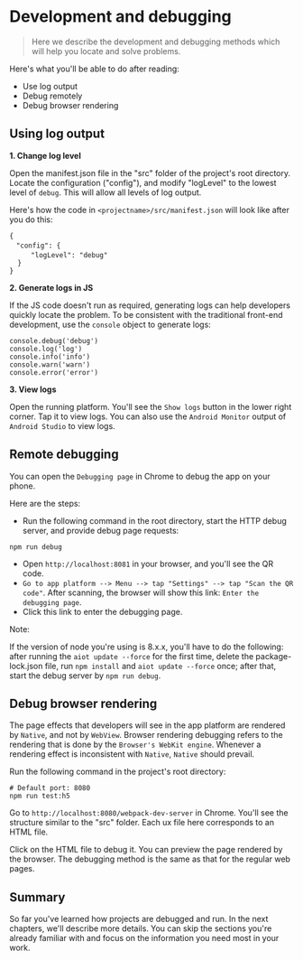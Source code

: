 # Development and debugging

> Here we describe the development and debugging methods which will help you locate and solve problems.

Here's what you'll be able to do after reading:

- Use log output
- Debug remotely
- Debug browser rendering

## Using log output

**1. Change log level**

Open the manifest.json file in the "src" folder of the project's root directory. Locate the configuration ("config"), and modify "logLevel" to the lowest level of `debug`. This will allow all levels of log output.

Here's how the code in `<projectname>/src/manifest.json` will look like after you do this:

```
{
　"config": {
  　　"logLevel": "debug"
  }
}
```

**2. Generate logs in JS**

If the JS code doesn't run as required, generating logs can help developers quickly locate the problem. To be consistent with the traditional front-end development, use the `console` object to generate logs:

```
console.debug('debug')
console.log('log')
console.info('info')
console.warn('warn')
console.error('error')
```

**3. View logs**

Open the running platform. You'll see the `Show logs` button in the lower right corner. Tap it to view logs. You can also use the `Android Monitor` output of `Android Studio` to view logs.

## Remote debugging

You can open the `Debugging page` in Chrome to debug the app on your phone.

Here are the steps:

- Run the following command in the root directory, start the HTTP debug server, and provide debug page requests:

```
npm run debug
```

- Open `http://localhost:8081` in your browser, and you'll see the QR code.
- `Go to app platform --> Menu --> tap "Settings" --> tap "Scan the QR code"`. After scanning, the browser will show this link: `Enter the debugging page`.
- Click this link to enter the debugging page.

Note:

If the version of node you're using is 8.x.x, you'll have to do the following: after running the `aiot update --force` for the first time, delete the package-lock.json file, run `npm install` and `aiot update --force` once; after that, start the debug server by `npm run debug`.

## Debug browser rendering

The page effects that developers will see in the app platform are rendered by `Native`, and not by `WebView`. Browser rendering debugging refers to the rendering that is done by the `Browser's WebKit engine`. Whenever a rendering effect is inconsistent with `Native`, `Native` should prevail.

Run the following command in the project's root directory:

```
# Default port: 8080 
npm run test:h5
```

Go to `http://localhost:8080/webpack-dev-server` in Chrome. You'll see the structure similar to the "src" folder. Each ux file here corresponds to an HTML file.

Click on the HTML file to debug it. You can preview the page rendered by the browser. The debugging method is the same as that for the regular web pages.

## Summary

So far you've learned how projects are debugged and run. In the next chapters, we'll describe more details. You can skip the sections you're already familiar with and focus on the information you need most in your work.